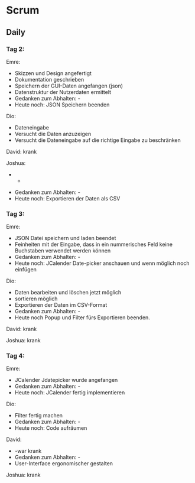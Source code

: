 # Scrum

## Daily


### Tag 2:

Emre: 
* Skizzen und Design angefertigt
* Dokumentation geschrieben
* Speichern der GUI-Daten angefangen (json)
* Datenstruktur der Nutzerdaten ermittelt
* Gedanken zum Abhalten: -
* Heute noch: JSON Speichern beenden

Dio:
* Dateneingabe
* Versucht die Daten anzuzeigen
* Versucht die Dateneingabe auf die richtige Eingabe zu beschränken

David: krank

Joshua:
* -
- Gedanken zum Abhalten: -
- Heute noch: Exportieren der Daten als CSV

### Tag 3:

Emre:
* JSON Datei speichern und laden beendet
* Feinheiten mit der Eingabe, dass in ein
nummerisches Feld keine Buchstaben verwendet
werden können
* Gedanken zum Abhalten: -
* Heute noch: JCalender Date-picker anschauen und
wenn möglich noch einfügen

Dio:
* Daten bearbeiten und löschen jetzt möglich
* sortieren möglich
* Exportieren der Daten im CSV-Format
* Gedanken zum Abhalten: -
* Heute noch Popup und Filter fürs Exportieren beenden.

David: krank

Joshua: krank

### Tag 4:

Emre:
* JCalender Jdatepicker wurde angefangen
* Gedanken zum Abhalten: -
* Heute noch: JCalender fertig implementieren

Dio:
* Filter fertig machen
* Gedanken zum Abhalten: -
* Heute noch: Code aufräumen

David:
* -war krank
* Gedanken zum Abhalten: -
* User-Interface ergonomischer gestalten

Joshua: krank